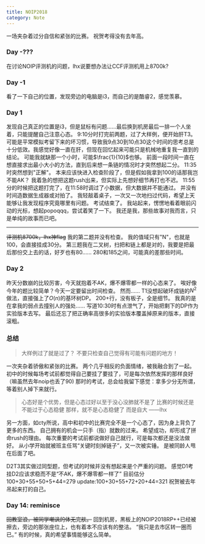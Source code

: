 ```yaml
---
title: NOIP2018
category: Note
---
```


一场夹杂着过分自信和紧张的比赛。
祝贺考得没有去年高。

### Day -???

在讨论NOIP评测机的问题，lhx说要想办法让CCF评测机用上8700k?

### Day -1

看了一下自己的位置，发现旁边的电脑是i3，而自己的是酷睿2，感觉羡慕。

### Day 1

发现自己真正的位置是i3，但是鼠标有问题……最后换到机房最后一排一个人坐着，只能提醒自己注意心态。
9:10分时打完前两题，过了大样例，便开始肝T3。
可能是平常模拟考留下来的坏习惯，导致我9点30到10点30这个时间的思考总是十分低效。我感觉好像一直在肝，但现在回忆起来可能只是机械地重复我一直到的结论。
可能我就缺那一个小时，可能$\frac{1}{10}$也够。
前面一段时间一直在想直接求出最小大小的方法，直到后来想一条链的情况时才突然想起二分。
11:35时突然想到"正解"。
本来应该快进入检查阶段了，但是假如我拿到100的话那我岂不能AK？
我着急的想把这题rush出来，但实际上先想好细节再打也不迟。
11:55分的时候把这题打完了，在11:58时调过了小数据，但大数据并不能通过。
并没有时间造数据生成器或对拍了。
我轻敲着桌子，一次又一次地扫过代码，希望上天能够让我发现程序究竟哪里有问题。
考试结束了。
我站起来，愣愣地看着眼前闪动的光标，想起popoqqq，尝试着笑了一下。
我还是我，那些故事对我而言，只是单纯的故事而已吧。

---

~~评测机8700k，lhx神flag~~
我的第二题并没有检查。
我的值域只有"N"，也就是100，会直接挂成30分。
第三题我在二叉树，扫把和链上都是对的，我要是把最后那份交上去的话，好歹也有80……
280和185之间，可能真的差那些时间。

### Day 2

昨天分数崩的比较厉害，今天就抱着不AK，爆不爆零都一样的心态来了。
唉好像今年的题比较简单？今天一定要留出时间检查。
然而……
T1没想起破环成链的$N^2$做法，直接强上了$O(n)$的基环树DP。
200+行，没有板子，全是细节。
我真的是在拿我的弱点去撞别人的强处……
写道10:30时有点泄气了，开始把剩下的DP作为实验版本去写。
最后还忘了把正确率高很多的实验版本覆盖掉原来的版本，直接滚粗。

### 总结

>大样例过了就是过了？
不要只检查自己觉得有可能有问题的地方！

一次夹杂着骄傲和紧张的比赛。
两个几乎相反的负面情绪，被我融合到了一起。
初中的时候每场考试前都觉得自己要挂了要挂了，可是每次依然发挥的那样良好（嘛虽然去年noip也丢了90)
那时的考试，总会给我留下感觉：拿多少分无所谓，等着别人掉下来就行。

>心态好是个优势，但是心态过好以至于没心没肺就不是了
比赛的时候还是不能过于心态稳健
那样，就不是心态稳健了
而是自大
——lhx

另一方面，如cty所说，高中和初中的比赛完全不是一个心态了，因为身上背负了更多的东西。
自己拥有的机会一只手（指）就数的过来。
希望成功，却形成了拼命rush的理由。
每次重要的考试前都说做好自己就行，可是每次都还是没法做好。
从小学开始就被班主任骂“关键时刻掉链子”，又一次被实锤。
是被同龄人甩在后面了吧。

D2T3其实做过同型题，但考试的时候并没有想起来是个严重的问题。
感觉D1考挂D2应该求稳而不是“不AK，爆不爆零都一样了”
目前估分100+30+55+50+5+44=279
update:100+30+55+72+20+44=321
祝贺被去年吊起来打的自己。

### Day 14: reminisce
~~回教室浪，被同学嘲讽的体无完肤。~~
回到机房，黑板上的NOIP2018RP++已经被擦去，旁边的那张座位上，也有着本不应该有的整洁。
“我只是去市区转一圈而已。”
有的时候，真的希望事情能够这么简单。